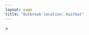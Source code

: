 ```yaml
---
layout: page
title: "Outbreak location: Kaithal"
---
```

<div id="mapid">
<script src="https://buda-magenta.github.io/hazard_map/load_map.js"></script>
><script>
var marker_outbreak = L.marker([29.822821, 76.378310],{"autoPan": true}).addTo(map); marker_outbreak.bindTooltip("Kaithal").openTooltip();

var circle_1 = L.circle([29.993039, 76.829223], {"pane": "markerPane", "color": "red", "fill": true, "fillOpacity": 0.2, "fillRule": "evenodd", "lineCap": "round", "lineJoin": "round", "opacity": 1.0, "radius": 530366, "stroke": true, "weight": 2}).addTo(map);
circle_1.bindTooltip("Thanesar<br>rank: 1<br>hazard index: 0.132592")

var circle_2 = L.circle([29.301826, 76.338471], {"pane": "markerPane", "color": "red", "fill": true, "fillOpacity": 0.2, "fillRule": "evenodd", "lineCap": "round", "lineJoin": "round", "opacity": 1.0, "radius": 511766, "stroke": true, "weight": 2}).addTo(map);
circle_2.bindTooltip("Jind<br>rank: 2<br>hazard index: 0.127942")

var circle_3 = L.circle([28.651718, 77.221939], {"pane": "markerPane", "color": "red", "fill": true, "fillOpacity": 0.2, "fillRule": "evenodd", "lineCap": "round", "lineJoin": "round", "opacity": 1.0, "radius": 166879, "stroke": true, "weight": 2}).addTo(map);
circle_3.bindTooltip("Delhi<br>rank: 3<br>hazard index: 0.041720")

var circle_4 = L.circle([30.733442, 76.779714], {"pane": "markerPane", "color": "red", "fill": true, "fillOpacity": 0.2, "fillRule": "evenodd", "lineCap": "round", "lineJoin": "round", "opacity": 1.0, "radius": 36413, "stroke": true, "weight": 2}).addTo(map);
circle_4.bindTooltip("Chandigarh<br>rank: 4<br>hazard index: 0.009103")

var circle_5 = L.circle([28.901090, 76.580193], {"pane": "markerPane", "color": "red", "fill": true, "fillOpacity": 0.2, "fillRule": "evenodd", "lineCap": "round", "lineJoin": "round", "opacity": 1.0, "radius": 26021, "stroke": true, "weight": 2}).addTo(map);
circle_5.bindTooltip("Rohtak<br>rank: 5<br>hazard index: 0.006505")

var circle_6 = L.circle([30.179115, 75.047102], {"pane": "markerPane", "color": "red", "fill": true, "fillOpacity": 0.2, "fillRule": "evenodd", "lineCap": "round", "lineJoin": "round", "opacity": 1.0, "radius": 22296, "stroke": true, "weight": 2}).addTo(map);
circle_6.bindTooltip("Bathinda<br>rank: 6<br>hazard index: 0.005574")

var circle_7 = L.circle([30.909016, 75.851601], {"pane": "markerPane", "color": "red", "fill": true, "fillOpacity": 0.2, "fillRule": "evenodd", "lineCap": "round", "lineJoin": "round", "opacity": 1.0, "radius": 22282, "stroke": true, "weight": 2}).addTo(map);
circle_7.bindTooltip("Ludhiana<br>rank: 7<br>hazard index: 0.005571")

var circle_8 = L.circle([28.402979, 77.310384], {"pane": "markerPane", "color": "red", "fill": true, "fillOpacity": 0.2, "fillRule": "evenodd", "lineCap": "round", "lineJoin": "round", "opacity": 1.0, "radius": 19393, "stroke": true, "weight": 2}).addTo(map);
circle_8.bindTooltip("Faridabad<br>rank: 8<br>hazard index: 0.004848")

var circle_9 = L.circle([29.000653, 77.768229], {"pane": "markerPane", "color": "red", "fill": true, "fillOpacity": 0.2, "fillRule": "evenodd", "lineCap": "round", "lineJoin": "round", "opacity": 1.0, "radius": 18073, "stroke": true, "weight": 2}).addTo(map);
circle_9.bindTooltip("Meerut<br>rank: 9<br>hazard index: 0.004518")

var circle_10 = L.circle([28.428262, 77.002700], {"pane": "markerPane", "color": "red", "fill": true, "fillOpacity": 0.2, "fillRule": "evenodd", "lineCap": "round", "lineJoin": "round", "opacity": 1.0, "radius": 12105, "stroke": true, "weight": 2}).addTo(map);
circle_10.bindTooltip("Gurgaon<br>rank: 10<br>hazard index: 0.003026")

var circle_11 = L.circle([29.391275, 76.977167], {"pane": "markerPane", "color": "red", "fill": true, "fillOpacity": 0.2, "fillRule": "evenodd", "lineCap": "round", "lineJoin": "round", "opacity": 1.0, "radius": 11965, "stroke": true, "weight": 2}).addTo(map);
circle_11.bindTooltip("Panipat<br>rank: 11<br>hazard index: 0.002991")

var circle_12 = L.circle([31.292011, 75.568058], {"pane": "markerPane", "color": "red", "fill": true, "fillOpacity": 0.2, "fillRule": "evenodd", "lineCap": "round", "lineJoin": "round", "opacity": 1.0, "radius": 11903, "stroke": true, "weight": 2}).addTo(map);
circle_12.bindTooltip("Jalandhar<br>rank: 12<br>hazard index: 0.002976")

var circle_13 = L.circle([29.988077, 77.508130], {"pane": "markerPane", "color": "red", "fill": true, "fillOpacity": 0.2, "fillRule": "evenodd", "lineCap": "round", "lineJoin": "round", "opacity": 1.0, "radius": 9710, "stroke": true, "weight": 2}).addTo(map);
circle_13.bindTooltip("Saharanpur<br>rank: 13<br>hazard index: 0.002428")

var circle_14 = L.circle([28.570784, 77.327107], {"pane": "markerPane", "color": "red", "fill": true, "fillOpacity": 0.2, "fillRule": "evenodd", "lineCap": "round", "lineJoin": "round", "opacity": 1.0, "radius": 8869, "stroke": true, "weight": 2}).addTo(map);
circle_14.bindTooltip("Noida<br>rank: 14<br>hazard index: 0.002217")

var circle_15 = L.circle([30.325565, 78.043681], {"pane": "markerPane", "color": "red", "fill": true, "fillOpacity": 0.2, "fillRule": "evenodd", "lineCap": "round", "lineJoin": "round", "opacity": 1.0, "radius": 7985, "stroke": true, "weight": 2}).addTo(map);
circle_15.bindTooltip("Dehradun<br>rank: 15<br>hazard index: 0.001996")

var circle_16 = L.circle([30.283140, 74.522997], {"pane": "markerPane", "color": "red", "fill": true, "fillOpacity": 0.2, "fillRule": "evenodd", "lineCap": "round", "lineJoin": "round", "opacity": 1.0, "radius": 7406, "stroke": true, "weight": 2}).addTo(map);
circle_16.bindTooltip("Muktsar<br>rank: 16<br>hazard index: 0.001852")

var circle_17 = L.circle([26.915458, 75.818982], {"pane": "markerPane", "color": "red", "fill": true, "fillOpacity": 0.2, "fillRule": "evenodd", "lineCap": "round", "lineJoin": "round", "opacity": 1.0, "radius": 7084, "stroke": true, "weight": 2}).addTo(map);
circle_17.bindTooltip("Jaipur<br>rank: 17<br>hazard index: 0.001771")

var circle_18 = L.circle([28.733400, 77.298600], {"pane": "markerPane", "color": "red", "fill": true, "fillOpacity": 0.2, "fillRule": "evenodd", "lineCap": "round", "lineJoin": "round", "opacity": 1.0, "radius": 7073, "stroke": true, "weight": 2}).addTo(map);
circle_18.bindTooltip("Loni<br>rank: 18<br>hazard index: 0.001768")

var circle_19 = L.circle([30.209087, 76.339872], {"pane": "markerPane", "color": "red", "fill": true, "fillOpacity": 0.2, "fillRule": "evenodd", "lineCap": "round", "lineJoin": "round", "opacity": 1.0, "radius": 5593, "stroke": true, "weight": 2}).addTo(map);
circle_19.bindTooltip("Patiala<br>rank: 19<br>hazard index: 0.001398")

var circle_20 = L.circle([30.883006, 75.869732], {"pane": "markerPane", "color": "red", "fill": true, "fillOpacity": 0.2, "fillRule": "evenodd", "lineCap": "round", "lineJoin": "round", "opacity": 1.0, "radius": 5537, "stroke": true, "weight": 2}).addTo(map);
circle_20.bindTooltip("S.A.S. Nagar<br>rank: 20<br>hazard index: 0.001384")

var circle_21 = L.circle([29.448006, 77.740685], {"pane": "markerPane", "color": "red", "fill": true, "fillOpacity": 0.2, "fillRule": "evenodd", "lineCap": "round", "lineJoin": "round", "opacity": 1.0, "radius": 5418, "stroke": true, "weight": 2}).addTo(map);
circle_21.bindTooltip("Muzaffarnagar<br>rank: 21<br>hazard index: 0.001355")

var circle_22 = L.circle([30.885100, 74.660141], {"pane": "markerPane", "color": "red", "fill": true, "fillOpacity": 0.2, "fillRule": "evenodd", "lineCap": "round", "lineJoin": "round", "opacity": 1.0, "radius": 5391, "stroke": true, "weight": 2}).addTo(map);
circle_22.bindTooltip("Firozpur<br>rank: 22<br>hazard index: 0.001348")

var circle_23 = L.circle([30.533129, 75.880760], {"pane": "markerPane", "color": "red", "fill": true, "fillOpacity": 0.2, "fillRule": "evenodd", "lineCap": "round", "lineJoin": "round", "opacity": 1.0, "radius": 5284, "stroke": true, "weight": 2}).addTo(map);
circle_23.bindTooltip("Malerkotla<br>rank: 23<br>hazard index: 0.001321")

var circle_24 = L.circle([30.370469, 75.504017], {"pane": "markerPane", "color": "red", "fill": true, "fillOpacity": 0.2, "fillRule": "evenodd", "lineCap": "round", "lineJoin": "round", "opacity": 1.0, "radius": 4555, "stroke": true, "weight": 2}).addTo(map);
circle_24.bindTooltip("Barnala<br>rank: 24<br>hazard index: 0.001139")

var circle_25 = L.circle([30.384367, 76.770421], {"pane": "markerPane", "color": "red", "fill": true, "fillOpacity": 0.2, "fillRule": "evenodd", "lineCap": "round", "lineJoin": "round", "opacity": 1.0, "radius": 4173, "stroke": true, "weight": 2}).addTo(map);
circle_25.bindTooltip("Ambala<br>rank: 25<br>hazard index: 0.001043")

var circle_26 = L.circle([29.168807, 75.746110], {"pane": "markerPane", "color": "red", "fill": true, "fillOpacity": 0.2, "fillRule": "evenodd", "lineCap": "round", "lineJoin": "round", "opacity": 1.0, "radius": 4159, "stroke": true, "weight": 2}).addTo(map);
circle_26.bindTooltip("Hisar<br>rank: 26<br>hazard index: 0.001040")

var circle_27 = L.circle([29.680327, 76.989625], {"pane": "markerPane", "color": "red", "fill": true, "fillOpacity": 0.2, "fillRule": "evenodd", "lineCap": "round", "lineJoin": "round", "opacity": 1.0, "radius": 3962, "stroke": true, "weight": 2}).addTo(map);
circle_27.bindTooltip("Karnal<br>rank: 27<br>hazard index: 0.000991")

var circle_28 = L.circle([29.003314, 77.016732], {"pane": "markerPane", "color": "red", "fill": true, "fillOpacity": 0.2, "fillRule": "evenodd", "lineCap": "round", "lineJoin": "round", "opacity": 1.0, "radius": 3825, "stroke": true, "weight": 2}).addTo(map);
circle_28.bindTooltip("Sonipat<br>rank: 28<br>hazard index: 0.000956")

var circle_29 = L.circle([28.740613, 77.835426], {"pane": "markerPane", "color": "red", "fill": true, "fillOpacity": 0.2, "fillRule": "evenodd", "lineCap": "round", "lineJoin": "round", "opacity": 1.0, "radius": 3628, "stroke": true, "weight": 2}).addTo(map);
circle_29.bindTooltip("Hapur<br>rank: 29<br>hazard index: 0.000907")

var circle_30 = L.circle([26.460914, 80.321759], {"pane": "markerPane", "color": "red", "fill": true, "fillOpacity": 0.2, "fillRule": "evenodd", "lineCap": "round", "lineJoin": "round", "opacity": 1.0, "radius": 3179, "stroke": true, "weight": 2}).addTo(map);
circle_30.bindTooltip("Kanpur<br>rank: 30<br>hazard index: 0.000795")

var circle_31 = L.circle([29.938447, 78.145298], {"pane": "markerPane", "color": "red", "fill": true, "fillOpacity": 0.2, "fillRule": "evenodd", "lineCap": "round", "lineJoin": "round", "opacity": 1.0, "radius": 3109, "stroke": true, "weight": 2}).addTo(map);
circle_31.bindTooltip("Haridwar<br>rank: 31<br>hazard index: 0.000777")

var circle_32 = L.circle([30.129326, 77.245483], {"pane": "markerPane", "color": "red", "fill": true, "fillOpacity": 0.2, "fillRule": "evenodd", "lineCap": "round", "lineJoin": "round", "opacity": 1.0, "radius": 2990, "stroke": true, "weight": 2}).addTo(map);
circle_32.bindTooltip("Jagadhri<br>rank: 32<br>hazard index: 0.000748")

var circle_33 = L.circle([19.075990, 72.877393], {"pane": "markerPane", "color": "red", "fill": true, "fillOpacity": 0.2, "fillRule": "evenodd", "lineCap": "round", "lineJoin": "round", "opacity": 1.0, "radius": 2865, "stroke": true, "weight": 2}).addTo(map);
circle_33.bindTooltip("Mumbai<br>rank: 33<br>hazard index: 0.000716")

var circle_34 = L.circle([28.793170, 76.139128], {"pane": "markerPane", "color": "red", "fill": true, "fillOpacity": 0.2, "fillRule": "evenodd", "lineCap": "round", "lineJoin": "round", "opacity": 1.0, "radius": 2729, "stroke": true, "weight": 2}).addTo(map);
circle_34.bindTooltip("Bhiwani<br>rank: 34<br>hazard index: 0.000682")

var circle_35 = L.circle([28.753900, 77.399900], {"pane": "markerPane", "color": "red", "fill": true, "fillOpacity": 0.2, "fillRule": "evenodd", "lineCap": "round", "lineJoin": "round", "opacity": 1.0, "radius": 2615, "stroke": true, "weight": 2}).addTo(map);
circle_35.bindTooltip("Khora<br>rank: 35<br>hazard index: 0.000654")

var circle_36 = L.circle([29.583333, 75.083333], {"pane": "markerPane", "color": "red", "fill": true, "fillOpacity": 0.2, "fillRule": "evenodd", "lineCap": "round", "lineJoin": "round", "opacity": 1.0, "radius": 2530, "stroke": true, "weight": 2}).addTo(map);
circle_36.bindTooltip("Sirsa<br>rank: 36<br>hazard index: 0.000633")

var circle_37 = L.circle([28.660965, 76.834676], {"pane": "markerPane", "color": "red", "fill": true, "fillOpacity": 0.2, "fillRule": "evenodd", "lineCap": "round", "lineJoin": "round", "opacity": 1.0, "radius": 2352, "stroke": true, "weight": 2}).addTo(map);
circle_37.bindTooltip("Bahadurgarh<br>rank: 37<br>hazard index: 0.000588")

var circle_38 = L.circle([31.104153, 77.170973], {"pane": "markerPane", "color": "red", "fill": true, "fillOpacity": 0.2, "fillRule": "evenodd", "lineCap": "round", "lineJoin": "round", "opacity": 1.0, "radius": 2343, "stroke": true, "weight": 2}).addTo(map);
circle_38.bindTooltip("Shimla<br>rank: 38<br>hazard index: 0.000586")

var circle_39 = L.circle([28.195647, 76.616518], {"pane": "markerPane", "color": "red", "fill": true, "fillOpacity": 0.2, "fillRule": "evenodd", "lineCap": "round", "lineJoin": "round", "opacity": 1.0, "radius": 2280, "stroke": true, "weight": 2}).addTo(map);
circle_39.bindTooltip("Rewari<br>rank: 39<br>hazard index: 0.000570")

var circle_40 = L.circle([26.838100, 80.934600], {"pane": "markerPane", "color": "red", "fill": true, "fillOpacity": 0.2, "fillRule": "evenodd", "lineCap": "round", "lineJoin": "round", "opacity": 1.0, "radius": 2184, "stroke": true, "weight": 2}).addTo(map);
circle_40.bindTooltip("Lucknow<br>rank: 40<br>hazard index: 0.000546")

var circle_41 = L.circle([30.783987, 75.160574], {"pane": "markerPane", "color": "red", "fill": true, "fillOpacity": 0.2, "fillRule": "evenodd", "lineCap": "round", "lineJoin": "round", "opacity": 1.0, "radius": 2076, "stroke": true, "weight": 2}).addTo(map);
circle_41.bindTooltip("Moga<br>rank: 41<br>hazard index: 0.000519")

var circle_42 = L.circle([29.367200, 74.298364], {"pane": "markerPane", "color": "red", "fill": true, "fillOpacity": 0.2, "fillRule": "evenodd", "lineCap": "round", "lineJoin": "round", "opacity": 1.0, "radius": 1990, "stroke": true, "weight": 2}).addTo(map);
circle_42.bindTooltip("Hanumangarh<br>rank: 42<br>hazard index: 0.000498")

var circle_43 = L.circle([30.211200, 77.286390], {"pane": "markerPane", "color": "red", "fill": true, "fillOpacity": 0.2, "fillRule": "evenodd", "lineCap": "round", "lineJoin": "round", "opacity": 1.0, "radius": 1970, "stroke": true, "weight": 2}).addTo(map);
circle_43.bindTooltip("Yamunanagar<br>rank: 43<br>hazard index: 0.000493")

var circle_44 = L.circle([28.651718, 77.221939], {"pane": "markerPane", "color": "red", "fill": true, "fillOpacity": 0.2, "fillRule": "evenodd", "lineCap": "round", "lineJoin": "round", "opacity": 1.0, "radius": 1846, "stroke": true, "weight": 2}).addTo(map);
circle_44.bindTooltip("Dehri<br>rank: 44<br>hazard index: 0.000462")

var circle_45 = L.circle([29.869350, 77.890212], {"pane": "markerPane", "color": "red", "fill": true, "fillOpacity": 0.2, "fillRule": "evenodd", "lineCap": "round", "lineJoin": "round", "opacity": 1.0, "radius": 1790, "stroke": true, "weight": 2}).addTo(map);
circle_45.bindTooltip("Roorkee<br>rank: 45<br>hazard index: 0.000448")

var circle_46 = L.circle([25.531031, 78.652689], {"pane": "markerPane", "color": "red", "fill": true, "fillOpacity": 0.2, "fillRule": "evenodd", "lineCap": "round", "lineJoin": "round", "opacity": 1.0, "radius": 1783, "stroke": true, "weight": 2}).addTo(map);
circle_46.bindTooltip("Jhansi<br>rank: 46<br>hazard index: 0.000446")

var circle_47 = L.circle([28.826162, 77.541656], {"pane": "markerPane", "color": "red", "fill": true, "fillOpacity": 0.2, "fillRule": "evenodd", "lineCap": "round", "lineJoin": "round", "opacity": 1.0, "radius": 1691, "stroke": true, "weight": 2}).addTo(map);
circle_47.bindTooltip("Modinagar<br>rank: 47<br>hazard index: 0.000423")

var circle_48 = L.circle([30.145054, 74.195660], {"pane": "markerPane", "color": "red", "fill": true, "fillOpacity": 0.2, "fillRule": "evenodd", "lineCap": "round", "lineJoin": "round", "opacity": 1.0, "radius": 1590, "stroke": true, "weight": 2}).addTo(map);
circle_48.bindTooltip("Abohar<br>rank: 48<br>hazard index: 0.000398")

var circle_49 = L.circle([31.634308, 74.873679], {"pane": "markerPane", "color": "red", "fill": true, "fillOpacity": 0.2, "fillRule": "evenodd", "lineCap": "round", "lineJoin": "round", "opacity": 1.0, "radius": 1559, "stroke": true, "weight": 2}).addTo(map);
circle_49.bindTooltip("Amritsar<br>rank: 49<br>hazard index: 0.000390")

var circle_50 = L.circle([29.500882, 77.348383], {"pane": "markerPane", "color": "red", "fill": true, "fillOpacity": 0.2, "fillRule": "evenodd", "lineCap": "round", "lineJoin": "round", "opacity": 1.0, "radius": 1542, "stroke": true, "weight": 2}).addTo(map);
circle_50.bindTooltip("Shamli<br>rank: 50<br>hazard index: 0.000386")

var circle_51 = L.circle([12.979120, 77.591300], {"pane": "markerPane", "color": "red", "fill": true, "fillOpacity": 0.2, "fillRule": "evenodd", "lineCap": "round", "lineJoin": "round", "opacity": 1.0, "radius": 1507, "stroke": true, "weight": 2}).addTo(map);
circle_51.bindTooltip("Bangalore<br>rank: 51<br>hazard index: 0.000377")

var circle_52 = L.circle([28.863842, 78.805778], {"pane": "markerPane", "color": "red", "fill": true, "fillOpacity": 0.2, "fillRule": "evenodd", "lineCap": "round", "lineJoin": "round", "opacity": 1.0, "radius": 1504, "stroke": true, "weight": 2}).addTo(map);
circle_52.bindTooltip("Moradabad<br>rank: 52<br>hazard index: 0.000376")

var circle_53 = L.circle([28.176959, 77.373112], {"pane": "markerPane", "color": "red", "fill": true, "fillOpacity": 0.2, "fillRule": "evenodd", "lineCap": "round", "lineJoin": "round", "opacity": 1.0, "radius": 1492, "stroke": true, "weight": 2}).addTo(map);
circle_53.bindTooltip("Palwal<br>rank: 53<br>hazard index: 0.000373")

var circle_54 = L.circle([29.154148, 77.305954], {"pane": "markerPane", "color": "red", "fill": true, "fillOpacity": 0.2, "fillRule": "evenodd", "lineCap": "round", "lineJoin": "round", "opacity": 1.0, "radius": 1446, "stroke": true, "weight": 2}).addTo(map);
circle_54.bindTooltip("Baraut<br>rank: 54<br>hazard index: 0.000362")

var circle_55 = L.circle([22.541418, 88.357691], {"pane": "markerPane", "color": "red", "fill": true, "fillOpacity": 0.2, "fillRule": "evenodd", "lineCap": "round", "lineJoin": "round", "opacity": 1.0, "radius": 1272, "stroke": true, "weight": 2}).addTo(map);
circle_55.bindTooltip("Kolkata<br>rank: 55<br>hazard index: 0.000318")

var circle_56 = L.circle([31.608574, 75.846442], {"pane": "markerPane", "color": "red", "fill": true, "fillOpacity": 0.2, "fillRule": "evenodd", "lineCap": "round", "lineJoin": "round", "opacity": 1.0, "radius": 1168, "stroke": true, "weight": 2}).addTo(map);
circle_56.bindTooltip("Hoshiarpur<br>rank: 56<br>hazard index: 0.000292")

var circle_57 = L.circle([25.609324, 85.123525], {"pane": "markerPane", "color": "red", "fill": true, "fillOpacity": 0.2, "fillRule": "evenodd", "lineCap": "round", "lineJoin": "round", "opacity": 1.0, "radius": 1083, "stroke": true, "weight": 2}).addTo(map);
circle_57.bindTooltip("Patna<br>rank: 57<br>hazard index: 0.000271")

var circle_58 = L.circle([23.021624, 72.579707], {"pane": "markerPane", "color": "red", "fill": true, "fillOpacity": 0.2, "fillRule": "evenodd", "lineCap": "round", "lineJoin": "round", "opacity": 1.0, "radius": 1082, "stroke": true, "weight": 2}).addTo(map);
circle_58.bindTooltip("Ahmedabad<br>rank: 58<br>hazard index: 0.000271")

var circle_59 = L.circle([27.175255, 78.009816], {"pane": "markerPane", "color": "red", "fill": true, "fillOpacity": 0.2, "fillRule": "evenodd", "lineCap": "round", "lineJoin": "round", "opacity": 1.0, "radius": 1055, "stroke": true, "weight": 2}).addTo(map);
circle_59.bindTooltip("Agra<br>rank: 59<br>hazard index: 0.000264")

var circle_60 = L.circle([17.388786, 78.461065], {"pane": "markerPane", "color": "red", "fill": true, "fillOpacity": 0.2, "fillRule": "evenodd", "lineCap": "round", "lineJoin": "round", "opacity": 1.0, "radius": 1054, "stroke": true, "weight": 2}).addTo(map);
circle_60.bindTooltip("Hyderabad<br>rank: 60<br>hazard index: 0.000264")

var circle_61 = L.circle([27.876990, 78.137290], {"pane": "markerPane", "color": "red", "fill": true, "fillOpacity": 0.2, "fillRule": "evenodd", "lineCap": "round", "lineJoin": "round", "opacity": 1.0, "radius": 965, "stroke": true, "weight": 2}).addTo(map);
circle_61.bindTooltip("Aligarh<br>rank: 61<br>hazard index: 0.000241")

var circle_62 = L.circle([13.083694, 80.270186], {"pane": "markerPane", "color": "red", "fill": true, "fillOpacity": 0.2, "fillRule": "evenodd", "lineCap": "round", "lineJoin": "round", "opacity": 1.0, "radius": 919, "stroke": true, "weight": 2}).addTo(map);
circle_62.bindTooltip("Chennai<br>rank: 62<br>hazard index: 0.000230")

var circle_63 = L.circle([18.521428, 73.854454], {"pane": "markerPane", "color": "red", "fill": true, "fillOpacity": 0.2, "fillRule": "evenodd", "lineCap": "round", "lineJoin": "round", "opacity": 1.0, "radius": 897, "stroke": true, "weight": 2}).addTo(map);
circle_63.bindTooltip("Pune<br>rank: 63<br>hazard index: 0.000224")

var circle_64 = L.circle([25.603508, 83.507454], {"pane": "markerPane", "color": "red", "fill": true, "fillOpacity": 0.2, "fillRule": "evenodd", "lineCap": "round", "lineJoin": "round", "opacity": 1.0, "radius": 860, "stroke": true, "weight": 2}).addTo(map);
circle_64.bindTooltip("Ghazipur<br>rank: 64<br>hazard index: 0.000215")

var circle_65 = L.circle([25.438130, 81.833800], {"pane": "markerPane", "color": "red", "fill": true, "fillOpacity": 0.2, "fillRule": "evenodd", "lineCap": "round", "lineJoin": "round", "opacity": 1.0, "radius": 770, "stroke": true, "weight": 2}).addTo(map);
circle_65.bindTooltip("Allahabad<br>rank: 65<br>hazard index: 0.000193")

var circle_66 = L.circle([27.639077, 76.614452], {"pane": "markerPane", "color": "red", "fill": true, "fillOpacity": 0.2, "fillRule": "evenodd", "lineCap": "round", "lineJoin": "round", "opacity": 1.0, "radius": 726, "stroke": true, "weight": 2}).addTo(map);
circle_66.bindTooltip("Alwar<br>rank: 66<br>hazard index: 0.000182")

var circle_67 = L.circle([32.718561, 74.858092], {"pane": "markerPane", "color": "red", "fill": true, "fillOpacity": 0.2, "fillRule": "evenodd", "lineCap": "round", "lineJoin": "round", "opacity": 1.0, "radius": 705, "stroke": true, "weight": 2}).addTo(map);
circle_67.bindTooltip("Jammu<br>rank: 67<br>hazard index: 0.000176")

var circle_68 = L.circle([28.457876, 79.405571], {"pane": "markerPane", "color": "red", "fill": true, "fillOpacity": 0.2, "fillRule": "evenodd", "lineCap": "round", "lineJoin": "round", "opacity": 1.0, "radius": 640, "stroke": true, "weight": 2}).addTo(map);
circle_68.bindTooltip("Bareilly<br>rank: 68<br>hazard index: 0.000160")

var circle_69 = L.circle([25.335649, 83.007629], {"pane": "markerPane", "color": "red", "fill": true, "fillOpacity": 0.2, "fillRule": "evenodd", "lineCap": "round", "lineJoin": "round", "opacity": 1.0, "radius": 558, "stroke": true, "weight": 2}).addTo(map);
circle_69.bindTooltip("Varanasi<br>rank: 69<br>hazard index: 0.000140")

var circle_70 = L.circle([15.398403, 73.812918], {"pane": "markerPane", "color": "red", "fill": true, "fillOpacity": 0.2, "fillRule": "evenodd", "lineCap": "round", "lineJoin": "round", "opacity": 1.0, "radius": 535, "stroke": true, "weight": 2}).addTo(map);
circle_70.bindTooltip("Vasco Da Gama<br>rank: 70<br>hazard index: 0.000134")

var circle_71 = L.circle([26.180598, 91.753943], {"pane": "markerPane", "color": "red", "fill": true, "fillOpacity": 0.2, "fillRule": "evenodd", "lineCap": "round", "lineJoin": "round", "opacity": 1.0, "radius": 525, "stroke": true, "weight": 2}).addTo(map);
circle_71.bindTooltip("Guwahati<br>rank: 71<br>hazard index: 0.000131")

var circle_72 = L.circle([34.074744, 74.820444], {"pane": "markerPane", "color": "red", "fill": true, "fillOpacity": 0.2, "fillRule": "evenodd", "lineCap": "round", "lineJoin": "round", "opacity": 1.0, "radius": 469, "stroke": true, "weight": 2}).addTo(map);
circle_72.bindTooltip("Srinagar<br>rank: 72<br>hazard index: 0.000117")

var circle_73 = L.circle([23.258486, 77.401989], {"pane": "markerPane", "color": "red", "fill": true, "fillOpacity": 0.2, "fillRule": "evenodd", "lineCap": "round", "lineJoin": "round", "opacity": 1.0, "radius": 465, "stroke": true, "weight": 2}).addTo(map);
circle_73.bindTooltip("Bhopal<br>rank: 73<br>hazard index: 0.000116")

var circle_74 = L.circle([28.794068, 79.185930], {"pane": "markerPane", "color": "red", "fill": true, "fillOpacity": 0.2, "fillRule": "evenodd", "lineCap": "round", "lineJoin": "round", "opacity": 1.0, "radius": 441, "stroke": true, "weight": 2}).addTo(map);
circle_74.bindTooltip("Rampur<br>rank: 74<br>hazard index: 0.000110")

var circle_75 = L.circle([21.149813, 79.082056], {"pane": "markerPane", "color": "red", "fill": true, "fillOpacity": 0.2, "fillRule": "evenodd", "lineCap": "round", "lineJoin": "round", "opacity": 1.0, "radius": 436, "stroke": true, "weight": 2}).addTo(map);
circle_75.bindTooltip("Nagpur<br>rank: 75<br>hazard index: 0.000109")

var circle_76 = L.circle([27.177366, 78.389912], {"pane": "markerPane", "color": "red", "fill": true, "fillOpacity": 0.2, "fillRule": "evenodd", "lineCap": "round", "lineJoin": "round", "opacity": 1.0, "radius": 432, "stroke": true, "weight": 2}).addTo(map);
circle_76.bindTooltip("Firozabad<br>rank: 76<br>hazard index: 0.000108")

var circle_77 = L.circle([20.266777, 85.843559], {"pane": "markerPane", "color": "red", "fill": true, "fillOpacity": 0.2, "fillRule": "evenodd", "lineCap": "round", "lineJoin": "round", "opacity": 1.0, "radius": 424, "stroke": true, "weight": 2}).addTo(map);
circle_77.bindTooltip("Bhubaneswar<br>rank: 77<br>hazard index: 0.000106")

var circle_78 = L.circle([27.633333, 77.583333], {"pane": "markerPane", "color": "red", "fill": true, "fillOpacity": 0.2, "fillRule": "evenodd", "lineCap": "round", "lineJoin": "round", "opacity": 1.0, "radius": 405, "stroke": true, "weight": 2}).addTo(map);
circle_78.bindTooltip("Mathura<br>rank: 78<br>hazard index: 0.000101")

var circle_79 = L.circle([28.015929, 73.317137], {"pane": "markerPane", "color": "red", "fill": true, "fillOpacity": 0.2, "fillRule": "evenodd", "lineCap": "round", "lineJoin": "round", "opacity": 1.0, "radius": 394, "stroke": true, "weight": 2}).addTo(map);
circle_79.bindTooltip("Bikaner<br>rank: 79<br>hazard index: 0.000099")

var circle_80 = L.circle([23.370035, 85.325013], {"pane": "markerPane", "color": "red", "fill": true, "fillOpacity": 0.2, "fillRule": "evenodd", "lineCap": "round", "lineJoin": "round", "opacity": 1.0, "radius": 386, "stroke": true, "weight": 2}).addTo(map);
circle_80.bindTooltip("Ranchi<br>rank: 80<br>hazard index: 0.000097")

var circle_81 = L.circle([32.301710, 75.658642], {"pane": "markerPane", "color": "red", "fill": true, "fillOpacity": 0.2, "fillRule": "evenodd", "lineCap": "round", "lineJoin": "round", "opacity": 1.0, "radius": 383, "stroke": true, "weight": 2}).addTo(map);
circle_81.bindTooltip("Pathankot<br>rank: 81<br>hazard index: 0.000096")

var circle_82 = L.circle([28.923397, 78.488317], {"pane": "markerPane", "color": "red", "fill": true, "fillOpacity": 0.2, "fillRule": "evenodd", "lineCap": "round", "lineJoin": "round", "opacity": 1.0, "radius": 371, "stroke": true, "weight": 2}).addTo(map);
circle_82.bindTooltip("Amroha<br>rank: 82<br>hazard index: 0.000093")

var circle_83 = L.circle([26.698885, 88.320030], {"pane": "markerPane", "color": "red", "fill": true, "fillOpacity": 0.2, "fillRule": "evenodd", "lineCap": "round", "lineJoin": "round", "opacity": 1.0, "radius": 340, "stroke": true, "weight": 2}).addTo(map);
circle_83.bindTooltip("Bagdogra<br>rank: 83<br>hazard index: 0.000085")

var circle_84 = L.circle([26.469100, 74.639000], {"pane": "markerPane", "color": "red", "fill": true, "fillOpacity": 0.2, "fillRule": "evenodd", "lineCap": "round", "lineJoin": "round", "opacity": 1.0, "radius": 325, "stroke": true, "weight": 2}).addTo(map);
circle_84.bindTooltip("Ajmer<br>rank: 84<br>hazard index: 0.000081")

var circle_85 = L.circle([22.720362, 75.868200], {"pane": "markerPane", "color": "red", "fill": true, "fillOpacity": 0.2, "fillRule": "evenodd", "lineCap": "round", "lineJoin": "round", "opacity": 1.0, "radius": 322, "stroke": true, "weight": 2}).addTo(map);
circle_85.bindTooltip("Indore<br>rank: 85<br>hazard index: 0.000081")

var circle_86 = L.circle([21.170200, 72.831100], {"pane": "markerPane", "color": "red", "fill": true, "fillOpacity": 0.2, "fillRule": "evenodd", "lineCap": "round", "lineJoin": "round", "opacity": 1.0, "radius": 322, "stroke": true, "weight": 2}).addTo(map);
circle_86.bindTooltip("Surat<br>rank: 86<br>hazard index: 0.000081")

var circle_87 = L.circle([24.796436, 85.007956], {"pane": "markerPane", "color": "red", "fill": true, "fillOpacity": 0.2, "fillRule": "evenodd", "lineCap": "round", "lineJoin": "round", "opacity": 1.0, "radius": 312, "stroke": true, "weight": 2}).addTo(map);
circle_87.bindTooltip("Gaya<br>rank: 87<br>hazard index: 0.000078")

var circle_88 = L.circle([23.749721, 91.876635], {"pane": "markerPane", "color": "red", "fill": true, "fillOpacity": 0.2, "fillRule": "evenodd", "lineCap": "round", "lineJoin": "round", "opacity": 1.0, "radius": 296, "stroke": true, "weight": 2}).addTo(map);
circle_88.bindTooltip("Ganganagar<br>rank: 88<br>hazard index: 0.000074")

var circle_89 = L.circle([25.196826, 76.000893], {"pane": "markerPane", "color": "red", "fill": true, "fillOpacity": 0.2, "fillRule": "evenodd", "lineCap": "round", "lineJoin": "round", "opacity": 1.0, "radius": 290, "stroke": true, "weight": 2}).addTo(map);
circle_89.bindTooltip("Kota<br>rank: 89<br>hazard index: 0.000073")

var circle_90 = L.circle([26.203725, 78.157363], {"pane": "markerPane", "color": "red", "fill": true, "fillOpacity": 0.2, "fillRule": "evenodd", "lineCap": "round", "lineJoin": "round", "opacity": 1.0, "radius": 287, "stroke": true, "weight": 2}).addTo(map);
circle_90.bindTooltip("Gwalior<br>rank: 90<br>hazard index: 0.000072")

var circle_91 = L.circle([28.388861, 77.974798], {"pane": "markerPane", "color": "red", "fill": true, "fillOpacity": 0.2, "fillRule": "evenodd", "lineCap": "round", "lineJoin": "round", "opacity": 1.0, "radius": 286, "stroke": true, "weight": 2}).addTo(map);
circle_91.bindTooltip("Bulandshahr<br>rank: 91<br>hazard index: 0.000072")

var circle_92 = L.circle([9.931308, 76.267414], {"pane": "markerPane", "color": "red", "fill": true, "fillOpacity": 0.2, "fillRule": "evenodd", "lineCap": "round", "lineJoin": "round", "opacity": 1.0, "radius": 278, "stroke": true, "weight": 2}).addTo(map);
circle_92.bindTooltip("Kochi<br>rank: 92<br>hazard index: 0.000070")

var circle_93 = L.circle([31.385241, 75.305523], {"pane": "markerPane", "color": "red", "fill": true, "fillOpacity": 0.2, "fillRule": "evenodd", "lineCap": "round", "lineJoin": "round", "opacity": 1.0, "radius": 277, "stroke": true, "weight": 2}).addTo(map);
circle_93.bindTooltip("Kapurthala<br>rank: 93<br>hazard index: 0.000069")

var circle_94 = L.circle([26.296772, 73.035143], {"pane": "markerPane", "color": "red", "fill": true, "fillOpacity": 0.2, "fillRule": "evenodd", "lineCap": "round", "lineJoin": "round", "opacity": 1.0, "radius": 248, "stroke": true, "weight": 2}).addTo(map);
circle_94.bindTooltip("Jodhpur<br>rank: 94<br>hazard index: 0.000062")

var circle_95 = L.circle([21.237947, 81.633683], {"pane": "markerPane", "color": "red", "fill": true, "fillOpacity": 0.2, "fillRule": "evenodd", "lineCap": "round", "lineJoin": "round", "opacity": 1.0, "radius": 242, "stroke": true, "weight": 2}).addTo(map);
circle_95.bindTooltip("Raipur<br>rank: 95<br>hazard index: 0.000061")

var circle_96 = L.circle([22.297314, 73.194257], {"pane": "markerPane", "color": "red", "fill": true, "fillOpacity": 0.2, "fillRule": "evenodd", "lineCap": "round", "lineJoin": "round", "opacity": 1.0, "radius": 222, "stroke": true, "weight": 2}).addTo(map);
circle_96.bindTooltip("Vadodara<br>rank: 96<br>hazard index: 0.000056")

var circle_97 = L.circle([27.265212, 77.369126], {"pane": "markerPane", "color": "red", "fill": true, "fillOpacity": 0.2, "fillRule": "evenodd", "lineCap": "round", "lineJoin": "round", "opacity": 1.0, "radius": 216, "stroke": true, "weight": 2}).addTo(map);
circle_97.bindTooltip("Bharatpur<br>rank: 97<br>hazard index: 0.000054")

var circle_98 = L.circle([26.671329, 83.364583], {"pane": "markerPane", "color": "red", "fill": true, "fillOpacity": 0.2, "fillRule": "evenodd", "lineCap": "round", "lineJoin": "round", "opacity": 1.0, "radius": 191, "stroke": true, "weight": 2}).addTo(map);
circle_98.bindTooltip("Gorakhpur<br>rank: 98<br>hazard index: 0.000048")

var circle_99 = L.circle([24.578721, 73.686257], {"pane": "markerPane", "color": "red", "fill": true, "fillOpacity": 0.2, "fillRule": "evenodd", "lineCap": "round", "lineJoin": "round", "opacity": 1.0, "radius": 185, "stroke": true, "weight": 2}).addTo(map);
circle_99.bindTooltip("Udaipur<br>rank: 99<br>hazard index: 0.000046")

var circle_100 = L.circle([19.194329, 72.970178], {"pane": "markerPane", "color": "red", "fill": true, "fillOpacity": 0.2, "fillRule": "evenodd", "lineCap": "round", "lineJoin": "round", "opacity": 1.0, "radius": 160, "stroke": true, "weight": 2}).addTo(map);
circle_100.bindTooltip("Thane<br>rank: 100<br>hazard index: 0.000040")
</script>
</div>